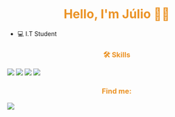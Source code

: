 <h1 align="center" style="color: #EB9326">Hello, I'm Júlio 🙋‍♂️</b></h1>

- 💻 I.T Student

<h3 align="center" style="color: #EB9326">🛠 Skills</b></h3>

<div>
  <img src="https://img.shields.io/badge/Python-3776AB?style=for-the-badge&logo=python&logoColor=white"> 
  <img src="https://img.shields.io/badge/HTML5-E34F26?style=for-the-badge&logo=html5&logoColor=white"> 
  <img src="https://img.shields.io/badge/CSS3-1572B6?style=for-the-badge&logo=css3&logoColor=white"> 
  <img src="https://img.shields.io/badge/JavaScript-F7DF1E?style=for-the-badge&logo=javascript&logoColor=black"> 
</div>

<h3 align="center" style="color: #EB9326">Find me:</b></h3>

<div>
  <a href="linkedin.com/in/júlio-césar-senestro-187524261">
    <img src="https://img.shields.io/badge/LinkedIn-0077B5?style=for-the-badge&logo=linkedin&logoColor=white"/>
  </a>
</div>
